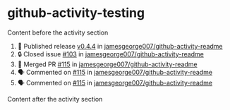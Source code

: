 # github-activity-testing

Content before the activity section

<!--START_SECTION:activity-->
1. 🚀 Published release [v0.4.4](https://github.com/jamesgeorge007/github-activity-readme/releases/tag/v0.4.4) in [jamesgeorge007/github-activity-readme](https://github.com/jamesgeorge007/github-activity-readme)
2. 🔒 Closed issue [#103](https://github.com/jamesgeorge007/github-activity-readme/issues/103) in [jamesgeorge007/github-activity-readme](https://github.com/jamesgeorge007/github-activity-readme)
3. 🎉 Merged PR [#115](https://github.com/jamesgeorge007/github-activity-readme/pull/115) in [jamesgeorge007/github-activity-readme](https://github.com/jamesgeorge007/github-activity-readme)
4. 🗣 Commented on [#115](https://github.com/jamesgeorge007/github-activity-readme/pull/115#issuecomment-2025701087) in [jamesgeorge007/github-activity-readme](https://github.com/jamesgeorge007/github-activity-readme)
5. 🗣 Commented on [#115](https://github.com/jamesgeorge007/github-activity-readme/pull/115#issuecomment-2025657872) in [jamesgeorge007/github-activity-readme](https://github.com/jamesgeorge007/github-activity-readme)
<!--END_SECTION:activity-->

Content after the activity section
